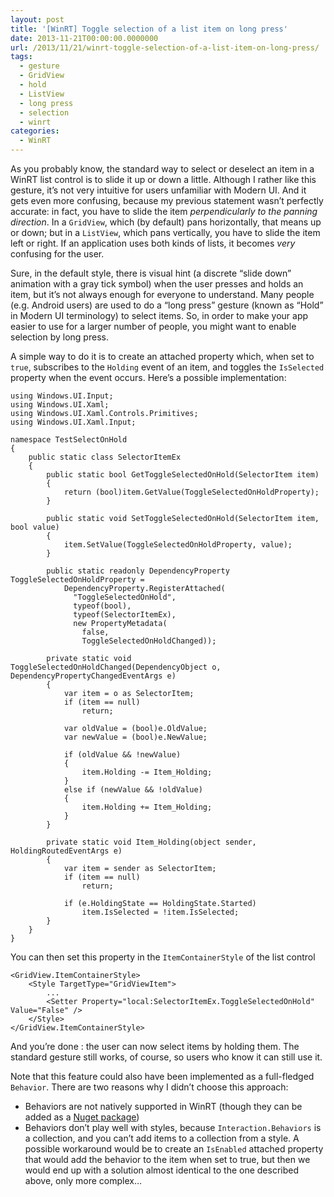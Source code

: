```yaml
---
layout: post
title: '[WinRT] Toggle selection of a list item on long press'
date: 2013-11-21T00:00:00.0000000
url: /2013/11/21/winrt-toggle-selection-of-a-list-item-on-long-press/
tags:
  - gesture
  - GridView
  - hold
  - ListView
  - long press
  - selection
  - winrt
categories:
  - WinRT
---
```



As you probably know, the standard way to select or deselect an item in a WinRT list control is to slide it up or down a little. Although I rather like this gesture, it’s not very intuitive for users unfamiliar with Modern UI. And it gets even more confusing, because my previous statement wasn’t perfectly accurate: in fact, you have to slide the item *perpendicularly to the panning direction*. In a `GridView`, which (by default) pans horizontally, that means up or down; but in a `ListView`, which pans vertically, you have to slide the item left or right. If an application uses both kinds of lists, it becomes *very* confusing for the user.

Sure, in the default style, there is visual hint (a discrete “slide down” animation with a gray tick symbol) when the user presses and holds an item, but it’s not always enough for everyone to understand. Many people (e.g. Android users) are used to do a “long press” gesture (known as “Hold” in Modern UI terminology) to select items. So, in order to make your app easier to use for a larger number of people, you might want to enable selection by long press.

A simple way to do it is to create an attached property which, when set to `true`, subscribes to the `Holding` event of an item, and toggles the `IsSelected` property when the event occurs. Here’s a possible implementation:

```
using Windows.UI.Input;
using Windows.UI.Xaml;
using Windows.UI.Xaml.Controls.Primitives;
using Windows.UI.Xaml.Input;

namespace TestSelectOnHold
{
    public static class SelectorItemEx
    {
        public static bool GetToggleSelectedOnHold(SelectorItem item)
        {
            return (bool)item.GetValue(ToggleSelectedOnHoldProperty);
        }

        public static void SetToggleSelectedOnHold(SelectorItem item, bool value)
        {
            item.SetValue(ToggleSelectedOnHoldProperty, value);
        }

        public static readonly DependencyProperty ToggleSelectedOnHoldProperty =
            DependencyProperty.RegisterAttached(
              "ToggleSelectedOnHold",
              typeof(bool),
              typeof(SelectorItemEx),
              new PropertyMetadata(
                false,
                ToggleSelectedOnHoldChanged));

        private static void ToggleSelectedOnHoldChanged(DependencyObject o, DependencyPropertyChangedEventArgs e)
        {
            var item = o as SelectorItem;
            if (item == null)
                return;

            var oldValue = (bool)e.OldValue;
            var newValue = (bool)e.NewValue;

            if (oldValue && !newValue)
            {
                item.Holding -= Item_Holding;
            }
            else if (newValue && !oldValue)
            {
                item.Holding += Item_Holding;
            }
        }

        private static void Item_Holding(object sender, HoldingRoutedEventArgs e)
        {
            var item = sender as SelectorItem;
            if (item == null)
                return;

            if (e.HoldingState == HoldingState.Started)
                item.IsSelected = !item.IsSelected;
        }
    }
}
```

You can then set this property in the `ItemContainerStyle` of the list control

```
<GridView.ItemContainerStyle>
    <Style TargetType="GridViewItem">
        ...
        <Setter Property="local:SelectorItemEx.ToggleSelectedOnHold" Value="False" />
    </Style>
</GridView.ItemContainerStyle>
```

And you’re done : the user can now select items by holding them. The standard gesture still works, of course, so users who know it can still use it.

Note that this feature could also have been implemented as a full-fledged `Behavior`. There are two reasons why I didn’t choose this approach:

- Behaviors are not natively supported in WinRT (though they can be added as a [Nuget package](http://www.nuget.org/packages/Windows.UI.Interactivity/))
- Behaviors don’t play well with styles, because `Interaction.Behaviors` is a collection, and you can’t add items to a collection from a style. A possible workaround would be to create an `IsEnabled` attached property that would add the behavior to the item when set to true, but then we would end up with a solution almost identical to the one described above, only more complex…


